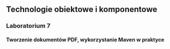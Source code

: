 ## Technologie obiektowe i komponentowe
### Laboratorium 7
#### Tworzenie dokumentów PDF, wykorzystanie Maven w praktyce